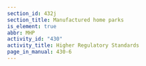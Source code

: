 ```yaml
---
section_id: 432j
section_title: Manufactured home parks
is_element: true
abbr: MHP
activity_id: "430"
activity_title: Higher Regulatory Standards
page_in_manual: 430-6
---
```

